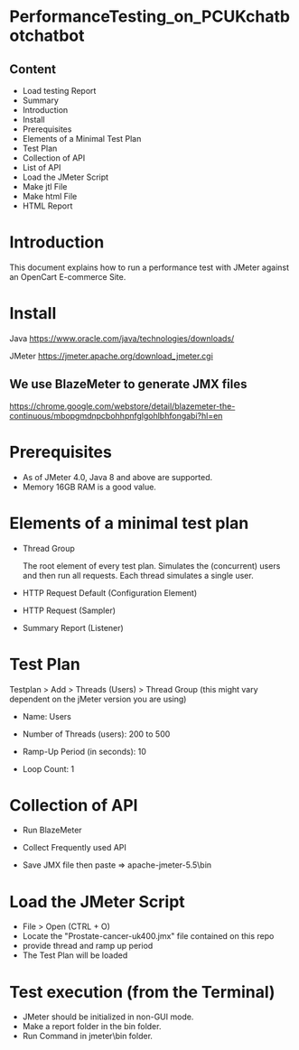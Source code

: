 # PerformanceTesting_on_PCUKchatbotchatbot

## Content
- Load testing Report
- Summary
- Introduction
- Install
- Prerequisites
- Elements of a Minimal Test Plan
- Test Plan
- Collection of API
- List of API
- Load the JMeter Script
- Make jtl File
- Make html File
- HTML Report

# Introduction
This document explains how to run a performance test with JMeter against an OpenCart E-commerce Site.

# Install
Java
https://www.oracle.com/java/technologies/downloads/

JMeter
https://jmeter.apache.org/download_jmeter.cgi


## We use BlazeMeter to generate JMX files
https://chrome.google.com/webstore/detail/blazemeter-the-continuous/mbopgmdnpcbohhpnfglgohlbhfongabi?hl=en

# Prerequisites
- As of JMeter 4.0, Java 8 and above are supported.
- Memory 16GB RAM is a good value.

# Elements of a minimal test plan
- Thread Group

  The root element of every test plan. Simulates the (concurrent) users and then run all requests. Each thread simulates a single user.

- HTTP Request Default (Configuration Element)

- HTTP Request (Sampler)

- Summary Report (Listener)

# Test Plan
  Testplan > Add > Threads (Users) > Thread Group (this might vary dependent on the jMeter version you are using)

- Name: Users

- Number of Threads (users): 200 to 500

- Ramp-Up Period (in seconds): 10

- Loop Count: 1

# Collection of API
- Run BlazeMeter

- Collect Frequently used API

- Save JMX file then paste => apache-jmeter-5.5\bin

# Load the JMeter Script
- File > Open (CTRL + O)
- Locate the "Prostate-cancer-uk400.jmx" file contained on this repo
- provide thread and ramp up period
- The Test Plan will be loaded

# Test execution (from the Terminal)
- JMeter should be initialized in non-GUI mode.
- Make a report folder in the bin folder.
- Run Command in jmeter\bin folder.
